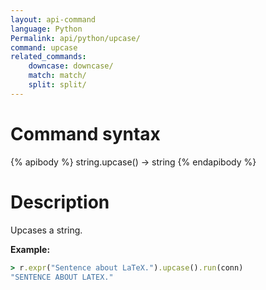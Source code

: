 ```yaml
---
layout: api-command
language: Python
Permalink: api/python/upcase/
command: upcase
related_commands:
    downcase: downcase/
    match: match/
    split: split/
---
```


# Command syntax #

{% apibody %}
string.upcase() &rarr; string
{% endapibody %}

# Description #

Upcases a string.

__Example:__

```rb
> r.expr("Sentence about LaTeX.").upcase().run(conn)
"SENTENCE ABOUT LATEX."
```
